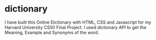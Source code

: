 # dictionary
I have built this Online Dictionary with HTML, CSS and Javascript for my Harvard University CS50 Final Project. I used dictionary API to get the Meaning, Example and Synonyms of the word.
